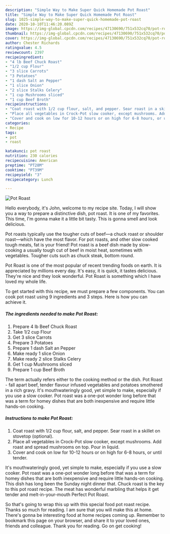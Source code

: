 ```yaml
---
description: "Simple Way to Make Super Quick Homemade Pot Roast"
title: "Simple Way to Make Super Quick Homemade Pot Roast"
slug: 1025-simple-way-to-make-super-quick-homemade-pot-roast
date: 2020-10-10T11:46:20.089Z
image: https://img-global.cpcdn.com/recipes/47130690/751x532cq70/pot-roast-recipe-main-photo.jpg
thumbnail: https://img-global.cpcdn.com/recipes/47130690/751x532cq70/pot-roast-recipe-main-photo.jpg
cover: https://img-global.cpcdn.com/recipes/47130690/751x532cq70/pot-roast-recipe-main-photo.jpg
author: Chester Richards
ratingvalue: 4.5
reviewcount: 2397
recipeingredient:
- "4 lb Beef Chuck Roast"
- "1/2 cup Flour"
- "3 slice Carrots"
- "3 Potatoes"
- "1 dash Salt an Pepper"
- "1 slice Onion"
- "2 slice Stalks Celery"
- "1 cup Mushrooms sliced"
- "1 cup Beef Broth"
recipeinstructions:
- "Coat roast with 1/2 cup flour, salt, and pepper. Sear roast in a skillet on stovetop (optional)."
- "Place all vegetables in Crock-Pot slow cooker, except mushrooms. Add roast and spread mushrooms on top. Pour in liquid."
- "Cover and cook on low for 10-12 hours or on high for 6-8 hours, or until tender."
categories:
- Recipe
tags:
- pot
- roast

katakunci: pot roast 
nutrition: 230 calories
recipecuisine: American
preptime: "PT28M"
cooktime: "PT39M"
recipeyield: "3"
recipecategory: Lunch

---
```



![Pot Roast](https://img-global.cpcdn.com/recipes/47130690/751x532cq70/pot-roast-recipe-main-photo.jpg)

Hello everybody, it's John, welcome to my recipe site. Today, I will show you a way to prepare a distinctive dish, pot roast. It is one of my favorites. This time, I'm gonna make it a little bit tasty. This is gonna smell and look delicious.

Pot roasts typically use the tougher cuts of beef—a chuck roast or shoulder roast—which have the most flavor. For pot roasts, and other slow cooked tough meats, fat is your friend! Pot roast is a beef dish made by slow-cooking a usually tough cut of beef in moist heat, sometimes with vegetables. Tougher cuts such as chuck steak, bottom round.

Pot Roast is one of the most popular of recent trending foods on earth. It is appreciated by millions every day. It's easy, it is quick, it tastes delicious. They're nice and they look wonderful. Pot Roast is something which I have loved my whole life.


To get started with this recipe, we must prepare a few components. You can cook pot roast using 9 ingredients and 3 steps. Here is how you can achieve it.

<!--inarticleads1-->

##### The ingredients needed to make Pot Roast:

1. Prepare 4 lb Beef Chuck Roast
1. Take 1/2 cup Flour
1. Get 3 slice Carrots
1. Prepare 3 Potatoes
1. Prepare 1 dash Salt an Pepper
1. Make ready 1 slice Onion
1. Make ready 2 slice Stalks Celery
1. Get 1 cup Mushrooms sliced
1. Prepare 1 cup Beef Broth


The term actually refers either to the cooking method or the dish. Pot Roast - fall apart beef, tender flavour infused vegetables and potatoes smothered in a rich gravy. It&#39;s mouthwateringly good, yet simple to make, especially if you use a slow cooker. Pot roast was a one-pot wonder long before that was a term for homey dishes that are both inexpensive and require little hands-on cooking. 

<!--inarticleads2-->

##### Instructions to make Pot Roast:

1. Coat roast with 1/2 cup flour, salt, and pepper. Sear roast in a skillet on stovetop (optional).
1. Place all vegetables in Crock-Pot slow cooker, except mushrooms. Add roast and spread mushrooms on top. Pour in liquid.
1. Cover and cook on low for 10-12 hours or on high for 6-8 hours, or until tender.


It&#39;s mouthwateringly good, yet simple to make, especially if you use a slow cooker. Pot roast was a one-pot wonder long before that was a term for homey dishes that are both inexpensive and require little hands-on cooking. This dish has long been the Sunday night dinner that. Chuck roast is the key to this pot roast recipe. The meat has wonderful marbling that helps it get tender and melt-in-your-mouth Perfect Pot Roast. 

So that's going to wrap this up with this special food pot roast recipe. Thanks so much for reading. I am sure that you will make this at home. There's gonna be interesting food at home recipes coming up. Remember to bookmark this page on your browser, and share it to your loved ones, friends and colleague. Thank you for reading. Go on get cooking!
